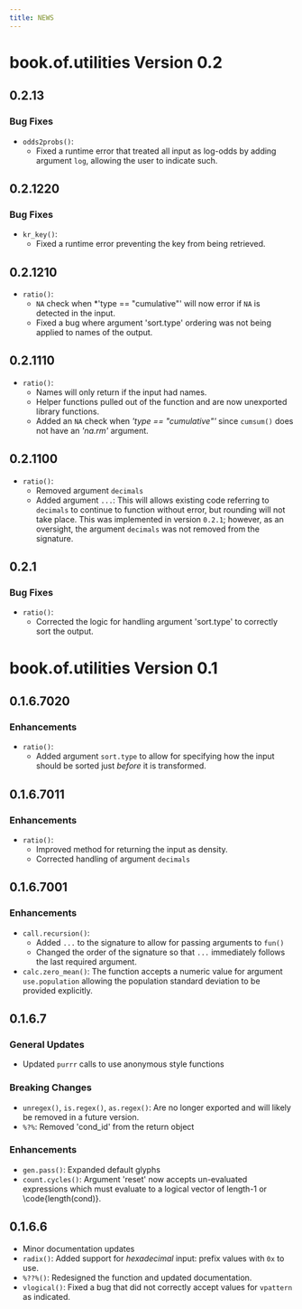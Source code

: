 ```yaml
---
title: NEWS
---
```


# book.of.utilities Version 0.2
## 0.2.13
### Bug Fixes
- `odds2probs()`: 
   - Fixed a runtime error that treated all input as log-odds by adding argument `log`, allowing the user to indicate such.

## 0.2.1220
### Bug Fixes
- `kr_key()`:
  - Fixed a runtime error preventing the key from being retrieved.

## 0.2.1210
- `ratio()`:
  - `NA` check when *'type == "cumulative"' will now error if `NA` is detected in the input.
  - Fixed a bug where argument 'sort.type' ordering was not being applied to names of the output.
  
## 0.2.1110
- `ratio()`:
  - Names will only return if the input had names.
  - Helper functions pulled out of the function and are now unexported library functions.
  - Added an `NA` check when *'type == "cumulative"'* since `cumsum()` does not have an *'na.rm'* argument.
  
## 0.2.1100
- `ratio()`:
  - Removed argument `decimals` 
  - Added argument `...`: This will allows existing code referring to `decimals` to continue to function without error, but rounding will not take place. This was implemented in version `0.2.1`; however, as an oversight, the argument `decimals` was not removed from the signature.

## 0.2.1
### Bug Fixes
- `ratio()`:
   - Corrected the logic for handling argument 'sort.type' to correctly sort the output.

# book.of.utilities Version 0.1
## 0.1.6.7020
### Enhancements
- `ratio()`: 
   - Added argument `sort.type` to allow for specifying how the input should be sorted just *before* it is transformed.

## 0.1.6.7011
### Enhancements
- `ratio()`: 
   - Improved method for returning the input as density.
   - Corrected handling of argument `decimals`

## 0.1.6.7001
### Enhancements
- `call.recursion()`: 
   - Added `...` to the signature to allow for passing arguments to `fun()`
   - Changed the order of the signature so that `...` immediately follows the last required argument.
- `calc.zero_mean()`: The function accepts a numeric value for argument `use.population` allowing the population standard deviation to be provided explicitly.

## 0.1.6.7
### General Updates
- Updated `purrr` calls to use anonymous style functions

### Breaking Changes
- `unregex()`, `is.regex()`, `as.regex()`: Are no longer exported and will likely be removed in a future version.
- `%?%`: Removed 'cond_id' from the return object

### Enhancements
- `gen.pass()`: Expanded default glyphs
- `count.cycles()`: Argument 'reset' now accepts un-evaluated expressions which must evaluate to a logical vector of length-1 or \code{length(cond)}.

## 0.1.6.6
- Minor documentation updates
- `radix()`: Added support for *hexadecimal* input: prefix values with `0x` to use.
- `%??%()`: Redesigned the function and updated documentation.
- `vlogical()`: Fixed a bug that did not correctly accept values for `vpattern` as indicated.
